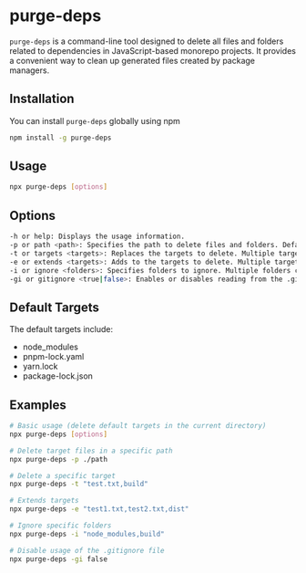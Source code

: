 # purge-deps

`purge-deps` is a command-line tool designed to delete all files and folders related to dependencies in JavaScript-based monorepo projects. It provides a convenient way to clean up generated files created by package managers.

## Installation

You can install `purge-deps` globally using npm

```bash
npm install -g purge-deps
```

## Usage

```bash
npx purge-deps [options]
```

## Options
```bash
-h or help: Displays the usage information.
-p or path <path>: Specifies the path to delete files and folders. Default: .
-t or targets <targets>: Replaces the targets to delete. Multiple targets can be separated by commas. Default: ["node_modules", "pnpm-lock.yaml", "yarn.lock", "package-lock.json"]
-e or extends <targets>: Adds to the targets to delete. Multiple targets can be separated by commas. Default: none
-i or ignore <folders>: Specifies folders to ignore. Multiple folders can be separated by commas. Default: [".changeset", ".husky", ".git", ".github", "src"]
-gi or gitignore <true|false>: Enables or disables reading from the .gitignore file. Default: true
```

## Default Targets
The default targets include:

- node_modules
- pnpm-lock.yaml
- yarn.lock
- package-lock.json

## Examples

```bash
# Basic usage (delete default targets in the current directory)
npx purge-deps [options]

# Delete target files in a specific path
npx purge-deps -p ./path

# Delete a specific target
npx purge-deps -t "test.txt,build"

# Extends targets
npx purge-deps -e "test1.txt,test2.txt,dist"

# Ignore specific folders
npx purge-deps -i "node_modules,build"

# Disable usage of the .gitignore file
npx purge-deps -gi false
```

